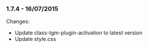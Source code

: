 

### 1.7.4 - 16/07/2015

 Changes: 


 * Update class-tgm-plugin-activation to latest version
 * Update style.css
